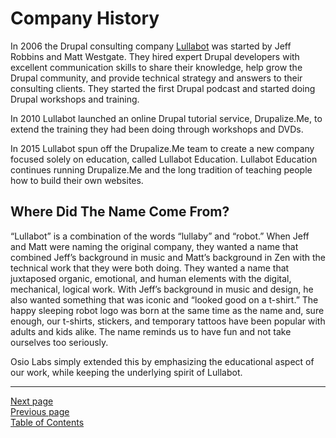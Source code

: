 # Company History
In 2006 the Drupal consulting company [Lullabot](http://lullabot.com/) was started by Jeff Robbins and Matt Westgate. They hired expert Drupal developers with excellent communication skills to share their knowledge, help grow the Drupal community, and provide technical strategy and answers to their consulting clients. They started the first Drupal podcast and started doing Drupal workshops and training.

In 2010 Lullabot launched an online Drupal tutorial service, Drupalize.Me, to extend the training they had been doing through workshops and DVDs.

In 2015 Lullabot spun off the Drupalize.Me team to create a new company focused solely on education, called Lullabot Education. Lullabot Education continues running Drupalize.Me and the long tradition of teaching people how to build their own websites.

## Where Did The Name Come From?
“Lullabot” is a combination of the words “lullaby” and “robot.” When Jeff and Matt were naming the original company, they wanted a name that combined Jeff’s background in music and Matt’s background in Zen with the technical work that they were both doing. They wanted a name that juxtaposed organic, emotional, and human elements with the digital, mechanical, logical work. With Jeff’s background in music and design, he also wanted something that was iconic and “looked good on a t-shirt.” The happy sleeping robot logo was born at the same time as the name and, sure enough, our t-shirts, stickers, and temporary tattoos have been popular with adults and kids alike. The name reminds us to have fun and not take ourselves too seriously.

Osio Labs simply extended this by emphasizing the educational aspect of our work, while keeping the underlying spirit of Lullabot.

---
[Next page](04structure.md)  
[Previous page](02values.md)  
[Table of Contents](../README.md#table-of-contents)

